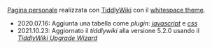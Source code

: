 [Pagina personale](https://ulaulaman.github.io/) realizzata con [TiddlyWiki](https://tiddlywiki.com/) con il [whitespace theme](http://j.d.whitespace.tiddlyspot.com/).

* 2020.07.16: Aggiunta una tabella come *plugin*: [*javascript*](js/TagTable.js) e [*css*](css/blue-table.css)
* 2021.10.23: Aggiornato il *tiddlywiki* alla versione 5.2.0 usando il [*TiddlyWiki Upgrade Wizard*](https://tiddlywiki.com/upgrade.html)